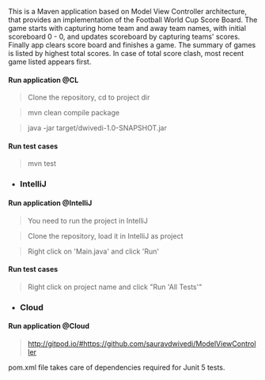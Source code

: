 This is a Maven application based on Model View Controller architecture, that provides an implementation of the Football World Cup Score Board. The game starts with capturing home team and away team names, with initial scoreboard 0 - 0, and updates scoreboard by capturing teams' scores. Finally app clears score board and finishes a game. The summary of games is listed by highest total scores. In case of total score clash, most recent game listed appears first.

#### Run application @CL

> Clone the repository, cd to project dir

> mvn clean compile package

> java -jar target/dwivedi-1.0-SNAPSHOT.jar

#### Run test cases

> mvn test

- ### IntelliJ

#### Run application @IntelliJ

> You need to run the project in IntelliJ

> Clone the repository, load it in IntelliJ as project

> Right click on 'Main.java' and click 'Run'

#### Run test cases

> Right click on project name and click "Run 'All Tests'"

- ### Cloud

#### Run application @Cloud

> http://gitpod.io/#https://github.com/sauravdwivedi/ModelViewController

pom.xml file takes care of dependencies required for Junit 5 tests.
